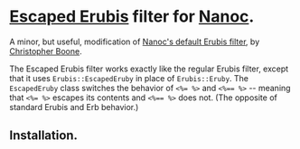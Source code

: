 # [Escaped Erubis][e-er] filter for [Nanoc][].

A minor, but useful, modification of [Nanoc's default Erubis filter][n-er], by [Christopher Boone][hpm].

The Escaped Erubis filter works exactly like the regular Erubis filter, except that it uses `Erubis::EscapedEruby` in place of `Erubis::Eruby`. The `EscapedEruby` class switches the behavior of `<%= %>` and `<%== %>` -- meaning that `<%= %>` escapes its contents and `<%== %>` does not. (The opposite of standard Erubis and Erb behavior.)


## Installation.




[hpm]: http://hypsometry.com
[e-er]: http://www.kuwata-lab.com/erubis/users-guide.02.html#tut-escape
[Nanoc]: http://nanoc.stoneship.org/
[n-er]: http://nanoc.stoneship.org/docs/api/3.1/Nanoc3/Filters/Erubis.html
